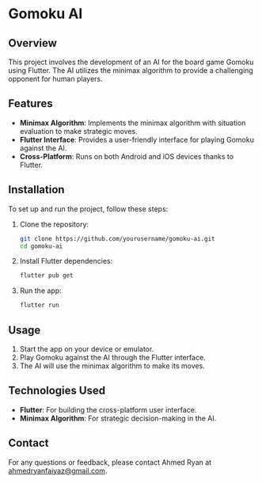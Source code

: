 # Gomoku AI

## Overview
This project involves the development of an AI for the board game Gomoku using Flutter. The AI utilizes the minimax algorithm to provide a challenging opponent for human players.

## Features
- **Minimax Algorithm**: Implements the minimax algorithm with situation evaluation to make strategic moves.
- **Flutter Interface**: Provides a user-friendly interface for playing Gomoku against the AI.
- **Cross-Platform**: Runs on both Android and iOS devices thanks to Flutter.

## Installation
To set up and run the project, follow these steps:

1. Clone the repository:
    ```bash
    git clone https://github.com/yourusername/gomoku-ai.git
    cd gomoku-ai
    ```

2. Install Flutter dependencies:
    ```bash
    flutter pub get
    ```

3. Run the app:
    ```bash
    flutter run
    ```

## Usage
1. Start the app on your device or emulator.
2. Play Gomoku against the AI through the Flutter interface.
3. The AI will use the minimax algorithm to make its moves.

## Technologies Used
- **Flutter**: For building the cross-platform user interface.
- **Minimax Algorithm**: For strategic decision-making in the AI.

## Contact
For any questions or feedback, please contact Ahmed Ryan at ahmedryanfaiyaz@gmail.com.
